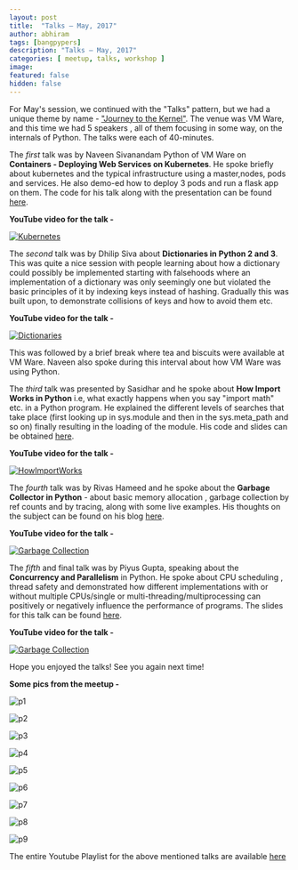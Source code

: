 ```yaml
---
layout: post
title:  "Talks – May, 2017"
author: abhiram
tags: [bangpypers]
description: "Talks – May, 2017"
categories: [ meetup, talks, workshop ]
image:
featured: false
hidden: false
---
```


For May's session, we continued with the "Talks" pattern, but we had a unique theme by name - ["Journey to the Kernel"](https://www.meetup.com/BangPypers/events/238929256/). The venue was VM Ware, and this time we had 5 speakers , all of them focusing in some way, on the internals of Python. The talks were each of 40-minutes. 

The *first* talk was by Naveen Sivanandam Python of VM Ware on **Containers - Deploying Web Services on Kubernetes**. He spoke briefly about kubernetes and the typical infrastructure using a master,nodes, pods and services. He also demo-ed how to deploy 3 pods and run a flask app on them. The code for his talk along with the presentation can be found [here](https://github.com/naveens/simple-flask-app).

**YouTube video for the talk -** 

[![Kubernetes](http://img.youtube.com/vi/_jhxLnWyX7c/2.jpg)](https://www.youtube.com/watch?v=_jhxLnWyX7c)

The *second* talk was by Dhilip Siva about **Dictionaries in Python 2 and 3**.
This was quite a nice session with people learning about how a dictionary could possibly be implemented starting with falsehoods where an implementation of a dictionary was only seemingly one but violated the basic principles of it by indexing keys instead of hashing. Gradually this was built upon, to demonstrate collisions of keys and how to avoid them etc.

**YouTube video for the talk -** 

[![Dictionaries](http://img.youtube.com/vi/ySvCEhi6Wsg/2.jpg)](https://www.youtube.com/watch?v=ySvCEhi6Wsg)


This was followed by a brief break where tea and biscuits were available at VM Ware. Naveen also spoke during this interval about how VM Ware was using Python. 

The *third* talk was presented by Sasidhar and he spoke about **How Import Works in Python** i.e, what exactly happens when you say "import math" etc. in a Python program. He explained the different levels of searches that take place (first looking up in sys.module and then in the sys.meta\_path and so on) finally resulting in the loading of the module. His code and slides can be obtained [here](https://github.com/sdonapar/how_import_works).

**YouTube video for the talk -** 

[![HowImportWorks](http://img.youtube.com/vi/kx_dcWIkewo/2.jpg)](https://www.youtube.com/watch?v=kx_dcWIkewo)

The *fourth* talk was by Rivas Hameed and he spoke about the **Garbage Collector in Python** - about basic memory allocation , garbage collection by ref counts and by tracing, along with some live examples. His thoughts on the subject can be found on his blog [here](https://rocketsandmore.wordpress.com/2017/05/27/clarifications-to-the-object-references-in-python/).  

**YouTube video for the talk -** 

[![Garbage Collection](http://img.youtube.com/vi/_YRHkn-f24k/2.jpg)](https://www.youtube.com/watch?v=_YRHkn-f24k)

The *fifth* and final talk was by Piyus Gupta, speaking about the **Concurrency and Parallelism** in Python. He spoke about CPU scheduling , thread safety and demonstrated how different implementations with or without multiple CPUs/single or multi-threading/multiprocessing can positively or negatively influence the performance of programs. The slides for this talk can be found [here](https://github.com/piyusgupta/juggler).

**YouTube video for the talk -** 

[![Garbage Collection](http://img.youtube.com/vi/idHLViG28qk/2.jpg)](https://www.youtube.com/watch?v=idHLViG28qk)

Hope you enjoyed the talks! See you again next time! 


**Some pics from the meetup -** 

![p1](https://secure.meetupstatic.com/photos/event/d/1/8/c/highres_461153644.jpeg)

![p2](https://secure.meetupstatic.com/photos/event/d/1/8/d/highres_461153645.jpeg)

![p3](https://secure.meetupstatic.com/photos/event/d/1/8/e/highres_461153646.jpeg)

![p4](https://secure.meetupstatic.com/photos/event/d/1/8/f/highres_461153647.jpeg)

![p5](https://secure.meetupstatic.com/photos/event/d/1/9/0/highres_461153648.jpeg)

![p6](https://secure.meetupstatic.com/photos/event/d/1/9/1/highres_461153649.jpeg)

![p7](https://secure.meetupstatic.com/photos/event/d/1/9/2/highres_461153650.jpeg)

![p8](https://secure.meetupstatic.com/photos/event/d/1/9/3/highres_461153651.jpeg)

![p9](https://secure.meetupstatic.com/photos/event/d/1/9/5/highres_461153653.jpeg)


The entire Youtube Playlist for the above mentioned talks are available [here](https://www.youtube.com/playlist?list=PLsCs1Q6ZL-GdAKTugvjPGxR1mWZcOYqQz)
